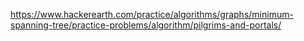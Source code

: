 https://www.hackerearth.com/practice/algorithms/graphs/minimum-spanning-tree/practice-problems/algorithm/pilgrims-and-portals/

